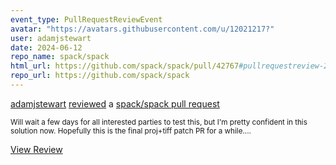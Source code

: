 ```yaml
---
event_type: PullRequestReviewEvent
avatar: "https://avatars.githubusercontent.com/u/12021217?"
user: adamjstewart
date: 2024-06-12
repo_name: spack/spack
html_url: https://github.com/spack/spack/pull/42767#pullrequestreview-2114131971
repo_url: https://github.com/spack/spack
---
```


<a href='https://github.com/adamjstewart' target='_blank'>adamjstewart</a> <a href='https://github.com/spack/spack/pull/42767#pullrequestreview-2114131971' target='_blank'>reviewed</a> a <a href='https://github.com/spack/spack/pull/42767' target='_blank'>spack/spack pull request</a>

<small>Will wait a few days for all interested parties to test this, but I'm pretty confident in this solution now. Hopefully this is the final proj+tiff patch PR for a while....</small>

<a href='https://github.com/spack/spack/pull/42767#pullrequestreview-2114131971' target='_blank'>View Review</a>